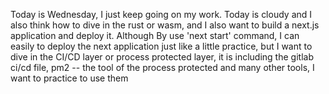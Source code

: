 Today is Wednesday, I just keep going on my work. Today is cloudy and I also think how to dive in the rust or wasm, and I also want to build a next.js application and deploy it. Although By use 'next start' command, I can easily to deploy the next application just like a little practice, but I want to dive in the CI/CD layer or process protected layer, it is including the gitlab ci/cd file, pm2 -- the tool of the process protected and many other tools, I want to practice to use them
